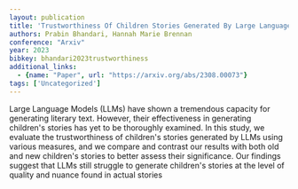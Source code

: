 ```yaml
---
layout: publication
title: 'Trustworthiness Of Children Stories Generated By Large Language Models'
authors: Prabin Bhandari, Hannah Marie Brennan
conference: "Arxiv"
year: 2023
bibkey: bhandari2023trustworthiness
additional_links:
  - {name: "Paper", url: "https://arxiv.org/abs/2308.00073"}
tags: ['Uncategorized']
---
```

Large Language Models (LLMs) have shown a tremendous capacity for generating
literary text. However, their effectiveness in generating children's stories
has yet to be thoroughly examined. In this study, we evaluate the
trustworthiness of children's stories generated by LLMs using various measures,
and we compare and contrast our results with both old and new children's
stories to better assess their significance. Our findings suggest that LLMs
still struggle to generate children's stories at the level of quality and
nuance found in actual stories
